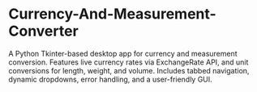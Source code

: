 # Currency-And-Measurement-Converter
A Python Tkinter-based desktop app for currency and measurement conversion. Features live currency rates via ExchangeRate API, and unit conversions for length, weight, and volume. Includes tabbed navigation, dynamic dropdowns, error handling, and a user-friendly GUI.
